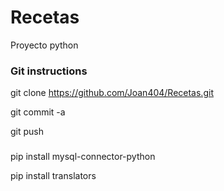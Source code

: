 # Recetas
Proyecto python


### Git instructions
git clone https://github.com/Joan404/Recetas.git

git commit -a

git push


###
pip install mysql-connector-python

pip install translators
